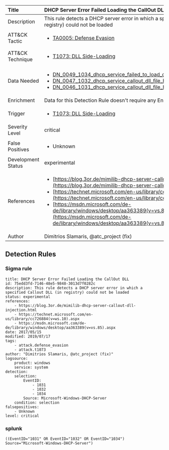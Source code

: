 | Title                | DHCP Server Error Failed Loading the CallOut DLL                                                                                                                                                 |
|:---------------------|:------------------------------------------------------------------------------------------------------------------------------------------------------------|
| Description          | This rule detects a DHCP server error in which a specified Callout DLL (in registry) could not be loaded                                                                                                                                           |
| ATT&amp;CK Tactic    |  <ul><li>[TA0005: Defense Evasion](https://attack.mitre.org/tactics/TA0005)</li></ul>  |
| ATT&amp;CK Technique | <ul><li>[T1073: DLL Side-Loading](https://attack.mitre.org/techniques/T1073)</li></ul>  |
| Data Needed          | <ul><li>[DN_0049_1034_dhcp_service_failed_to_load_callout_dlls](../Data_Needed/DN_0049_1034_dhcp_service_failed_to_load_callout_dlls.md)</li><li>[DN_0047_1032_dhcp_service_callout_dll_file_has_caused_an_exception](../Data_Needed/DN_0047_1032_dhcp_service_callout_dll_file_has_caused_an_exception.md)</li><li>[DN_0046_1031_dhcp_service_callout_dll_file_has_caused_an_exception](../Data_Needed/DN_0046_1031_dhcp_service_callout_dll_file_has_caused_an_exception.md)</li></ul>  |
| Enrichment           |  Data for this Detection Rule doesn't require any Enrichments.  |
| Trigger              | <ul><li>[T1073: DLL Side-Loading](../Triggers/T1073.md)</li></ul>  |
| Severity Level       | critical |
| False Positives      | <ul><li>Unknown</li></ul>  |
| Development Status   | experimental |
| References           | <ul><li>[https://blog.3or.de/mimilib-dhcp-server-callout-dll-injection.html](https://blog.3or.de/mimilib-dhcp-server-callout-dll-injection.html)</li><li>[https://technet.microsoft.com/en-us/library/cc726884(v=ws.10).aspx](https://technet.microsoft.com/en-us/library/cc726884(v=ws.10).aspx)</li><li>[https://msdn.microsoft.com/de-de/library/windows/desktop/aa363389(v=vs.85).aspx](https://msdn.microsoft.com/de-de/library/windows/desktop/aa363389(v=vs.85).aspx)</li></ul>  |
| Author               | Dimitrios Slamaris, @atc_project (fix) |


## Detection Rules

### Sigma rule

```
title: DHCP Server Error Failed Loading the CallOut DLL
id: 75edd3fd-7146-48e5-9848-3013d7f0282c
description: This rule detects a DHCP server error in which a specified Callout DLL (in registry) could not be loaded
status: experimental
references:
    - https://blog.3or.de/mimilib-dhcp-server-callout-dll-injection.html
    - https://technet.microsoft.com/en-us/library/cc726884(v=ws.10).aspx
    - https://msdn.microsoft.com/de-de/library/windows/desktop/aa363389(v=vs.85).aspx
date: 2017/05/15
modified: 2019/07/17
tags:
    - attack.defense_evasion
    - attack.t1073
author: "Dimitrios Slamaris, @atc_project (fix)"
logsource:
    product: windows
    service: system
detection:
    selection:
        EventID: 
            - 1031
            - 1032
            - 1034
        Source: Microsoft-Windows-DHCP-Server            
    condition: selection
falsepositives: 
    - Unknown
level: critical

```





### splunk
    
```
((EventID="1031" OR EventID="1032" OR EventID="1034") Source="Microsoft-Windows-DHCP-Server")
```



